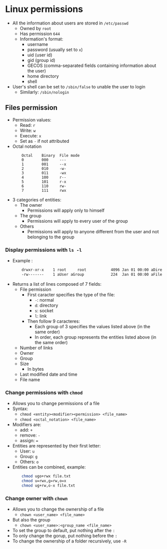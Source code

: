 # Linux permissions

* All the information about users are stored in `/etc/passwd` 
  * Owned by `root`
  * Has permission `644`
  * Information's format:
    * username
    * password (usually set to `x`)
    * uid (user id)
    * gid (group id)
    * GECOS (comma-separated fields containing information about the user)
    * home directory
    * shell
* User's shell can be set to `/sbin/false` to unable the user to login
  * Similarly: `/sbin/nologin`

## Files permission
* Permission values:
  * Read: `r`
  * Write: `w`
  * Execute: `x`
  * Set as `-` if not attributed
* Octal notation
    ```
        Octal    Binary  File mode
        0        000     ---
        1        001     --x
        2        010     -w-
        3        011     -wx
        4        100     r--
        5        101     r-x
        6        110     rw-
        7        111     rwx
    ```
* 3 categories of entities:
  * The owner
    * Permissions will apply only to himself
  * The group
    * Permissions will apply to every user of the group
  * Others
    * Permissions will apply to anyone different from the user and not belonging to the group
   
### Display permissions with `ls -l`
* Example : 
    ```sh
        drwxr-xr-x    1 root     root           4096 Jan 01 00:00 aDirectory
        -rw-------    1 aUser aGroup            224  Jan 01 00:00 aFile
    ```
* Returns a list of lines composed of 7 fields:
  * File permission
    * First caracter specifies the type of the file:
      * `-`: normal
      * `d`: directory
      * `s`: socket
      * `l`: link
    * Then follow 9 caracteres:
      * Each group of 3 specifies the values listed above (in the same order)
      * In order, each group represents the entities listed above (in the same order)
  * Number of links
  * Owner
  * Group
  * Size
    * In bytes
  * Last modified date and time
  * File name
  
### Change permissions with `chmod`
* Allows you to change permissions of a file 
* Syntax:
  * `chmod <entity><modifier><permission> <file_name>`
  * `chmod <octal_notation> <file_name>`
* Modifiers are:
  * add: `+`
  * remove: `-`
  * assign: `=`
* Entities are represented by their first letter:
  * User: `u`
  * Group: `g`
  * Others: `o`
* Entities can be combined, example:
    ```sh 
        chmod ugo+rwx file.txt
        chmod u=rwx,g=rw,o=x
        chmod ug+rw,o-x file.txt
    ```
  
### Change owner with `chown`
* Allows you to change the ownership of a file
  * `chown <user_name> <file_name>`
* But also the group
  * `chown <user_name>:<group_name <file_name>`
* To set the group to default, put nothing after the `:`
* To only change the gorup, put nothing before the `:`
* To change the ownership of a folder recursively, use `-R`